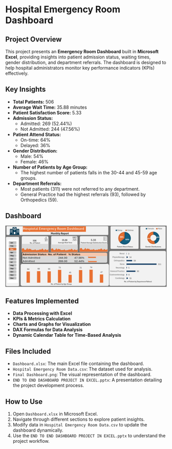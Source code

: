 # Hospital Emergency Room Dashboard

## Project Overview
This project presents an **Emergency Room Dashboard** built in **Microsoft Excel**, providing insights into patient admission status, waiting times, gender distribution, and department referrals. The dashboard is designed to help hospital administrators monitor key performance indicators (KPIs) effectively.

## Key Insights
- **Total Patients:** 506
- **Average Wait Time:** 35.88 minutes
- **Patient Satisfaction Score:** 5.33
- **Admission Status:**
  - Admitted: 269 (52.44%)
  - Not Admitted: 244 (47.56%)
- **Patient Attend Status:**
  - On-time: 64%
  - Delayed: 36%
- **Gender Distribution:**
  - Male: 54%
  - Female: 46%
- **Number of Patients by Age Group:**
  - The highest number of patients falls in the 30-44 and 45-59 age groups.
- **Department Referrals:**
  - Most patients (311) were not referred to any department.
  - General Practice had the highest referrals (93), followed by Orthopedics (59).
 
## Dashboard
![Screenshot (495)](https://github.com/Jameel-DA/Hospital_Emergency_Room-Excel/blob/main/Final%20Dashboard.png)

## Features Implemented
- **Data Processing with Excel**
- **KPIs & Metrics Calculation**
- **Charts and Graphs for Visualization**
- **DAX Formulas for Data Analysis**
- **Dynamic Calendar Table for Time-Based Analysis**

## Files Included
- `Dashboard.xlsx`: The main Excel file containing the dashboard.
- `Hospital Emergency Room Data.csv`: The dataset used for analysis.
- `Final Dashboard.png`: The visual representation of the dashboard.
- `END TO END DASHBOARD PROJECT IN EXCEL.pptx`: A presentation detailing the project development process.

## How to Use
1. Open `Dashboard.xlsx` in Microsoft Excel.
2. Navigate through different sections to explore patient insights.
3. Modify data in `Hospital Emergency Room Data.csv` to update the dashboard dynamically.
4. Use the `END TO END DASHBOARD PROJECT IN EXCEL.pptx` to understand the project workflow.
